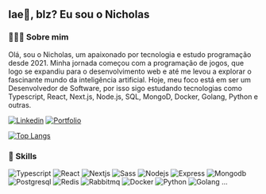 <h2>Iae👋, blz? Eu sou o Nicholas</h2> 

<h3> 👨🏽‍💻 Sobre mim </h3>

Olá, sou o Nicholas, um apaixonado por tecnologia e estudo programação desde 2021. Minha jornada começou com a programação de jogos, que logo se expandiu para o desenvolvimento web e até me levou a explorar o fascinante mundo da inteligência artificial. Hoje, meu foco está em ser um Desenvolvedor de Software, por isso sigo estudando tecnologias como Typescript, React, Next.js, Node.js, SQL, MongoD, Docker, Golang, Python e outras.

[![Linkedin](https://img.shields.io/badge/LinkedIn-0077B5?style=for-the-badge&logo=linkedin&logoColor=white)](https://www.linkedin.com/in/nick-n)
[![Portfolio](https://img.shields.io/badge/Portfolio-255E63?style=for-the-badge&logo=About.me&logoColor=white)](https://nichol20.github.io/portfolio/)

[![Top Langs](https://github-readme-stats.vercel.app/api/top-langs/?username=nichol20&layout=donut-vertical&langs_count=10&count_private=true&include_all_commits=true&show_icons=true&theme=radical)](https://github.com/nichol20/github-readme-stats)

<h3> 🔧 Skills </h3>

![Typescript](https://img.shields.io/badge/TypeScript-007ACC?style=for-the-badge&logo=typescript&logoColor=white)
![React](https://img.shields.io/badge/React-20232A?style=for-the-badge&logo=react&logoColor=61DAFB)
![Nextjs](https://img.shields.io/badge/next%20js-000000?style=for-the-badge&logo=nextdotjs&logoColor=white)
![Sass](https://img.shields.io/badge/Sass-CC6699?style=for-the-badge&logo=sass&logoColor=white)
![Nodejs](https://img.shields.io/badge/Node%20js-339933?style=for-the-badge&logo=nodedotjs&logoColor=white)
![Express](https://img.shields.io/badge/Express%20js-000000?style=for-the-badge&logo=express&logoColor=white)
![Mongodb](https://img.shields.io/badge/MongoDB-4EA94B?style=for-the-badge&logo=mongodb&logoColor=white)
![Postgresql](https://img.shields.io/badge/PostgreSQL-316192?style=for-the-badge&logo=postgresql&logoColor=white)
![Redis](https://img.shields.io/badge/redis-%23DD0031.svg?&style=for-the-badge&logo=redis&logoColor=white)
![Rabbitmq](https://img.shields.io/badge/rabbitmq-%23FF6600.svg?&style=for-the-badge&logo=rabbitmq&logoColor=white)
![Docker](https://img.shields.io/badge/Docker-2CA5E0?style=for-the-badge&logo=docker&logoColor=white)
![Python](https://img.shields.io/badge/Python-FFD43B?style=for-the-badge&logo=python&logoColor=blue)
![Golang](https://img.shields.io/badge/Go-00ADD8?style=for-the-badge&logo=go&logoColor=white)
...


